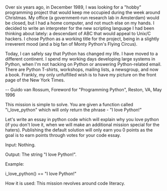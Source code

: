 Over six years ago, in December 1989, I was looking for a "hobby" programming project that would keep me occupied during the week around Christmas. My office (a government-run research lab in Amsterdam) would be closed, but I had a home computer, and not much else on my hands. I decided to write an interpreter for the new scripting language I had been thinking about lately: a descendant of ABC that would appeal to Unix/C hackers. I chose Python as a working title for the project, being in a slightly irreverent mood (and a big fan of Monty Python's Flying Circus).

Today, I can safely say that Python has changed my life. I have moved to a different continent. I spend my working days developing large systems in Python, when I'm not hacking on Python or answering Python-related email. There are Python T-shirts, workshops, mailing lists, a newsgroup, and now a book. Frankly, my only unfulfilled wish is to have my picture on the front page of the New York Times.

-- Guido van Rossum, Foreword for "Programming Python", Reston, VA, May 1996

This mission is simple to solve. You are given a function called "i_love_python" which will only return the phrase - "I love Python!"

Let's write an essay in python code which will explain why you love python (if you don't love it, when we will make an additional mission special for the haters). Publishing the default solution will only earn you 0 points as the goal is to earn points through votes for your code essay.

Input: Nothing.

Output: The string "I love Python!".

Example:

i_love_python() == "I love Python!"



How it is used: This mission revolves around code literacy.
